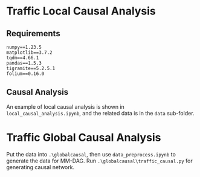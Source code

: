 # Traffic Local Causal Analysis
## Requirements
```
numpy==1.23.5
matplotlib==3.7.2
tqdm==4.66.1
pandas==1.5.3
tigramite==5.2.5.1
folium==0.16.0
```

## Causal Analysis

An example of local causal analysis is shown in `local_causal_analysis.ipynb`, and the related data is in the `data` sub-folder.


# Traffic Global Causal Analysis
Put the data into `.\globalcausal`, then use `data_preprocess.ipynb` to generate the data for MM-DAG.
Run `.\globalcausal\traffic_causal.py` for generating causal network.
